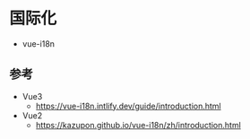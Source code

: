 # 国际化

- vue-i18n

## 参考

- Vue3
  - https://vue-i18n.intlify.dev/guide/introduction.html
- Vue2
  - https://kazupon.github.io/vue-i18n/zh/introduction.html
